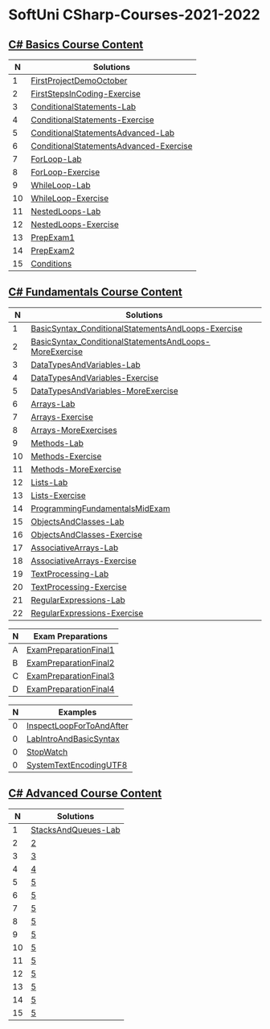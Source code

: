 # SoftUni CSharp-Courses-2021-2022

## [C# Basics Course Content](./C%23%20Basics)


| N | Solutions                 |
|---|---------------------------|
| 1 | [FirstProjectDemoOctober](./C%23%20Basics/FirstProjectDemoOctober) |
| 2 | [FirstStepsInCoding-Exercise](./C%23%20Basics/FirstStepsInCoding-Exercise) |
| 3 | [ConditionalStatements-Lab](./C%23%20Basics/ConditionalStatements-Lab) |
| 4 | [ConditionalStatements-Exercise](./C%23%20Basics/ConditionalStatements-Exercise) |
| 5 | [ConditionalStatementsAdvanced-Lab](./C%23%20Basics/ConditionalStatementsAdvanced-Lab) |
| 6 | [ConditionalStatementsAdvanced-Exercise](./C%23%20Basics/ConditionalStatementsAdvanced-Exercise) |
| 7 | [ForLoop-Lab](./C%23%20Basics/ForLoop-Lab) |
| 8 | [ForLoop-Exercise](./C%23%20Basics/ForLoop-Exercise) |
| 9 | [WhileLoop-Lab](./C%23%20Basics/WhileLoop-Lab) |
| 10 | [WhileLoop-Exercise](./C%23%20Basics/WhileLoop-Exercise) |
| 11 | [NestedLoops-Lab](./C%23%20Basics/NestedLoops-Lab) |
| 12 | [NestedLoops-Exercise](./C%23%20Basics/NestedLoops-Exercise) |
| 13 | [PrepExam1](./C%23%20Basics/PrepExam1) |
| 14 | [PrepExam2](./C%23%20Basics/PrepExam2) |
| 15 | [Conditions](./C%23%20Basics/Conditions) |


## [C# Fundamentals Course Content](./C%23%20Programming%20Fundamentals)


| N | Solutions                 |
|---|---------------------------|
| 1 | [BasicSyntax_ConditionalStatementsAndLoops-Exercise](./C%23%20Programming%20Fundamentals/BasicSyntax_ConditionalStatementsAndLoops-Exercise) |
| 2 | [BasicSyntax_ConditionalStatementsАndLoops-MoreExercise](./C%23%20Programming%20Fundamentals/BasicSyntax_ConditionalStatementsАndLoops-MoreExercise) |
| 3 | [DataTypesAndVariables-Lab](./C%23%20Programming%20Fundamentals/DataTypesAndVariables-Lab) |
| 4 | [DataTypesAndVariables-Exercise](./C%23%20Programming%20Fundamentals/DataTypesAndVariables-Exercise) |
| 5 | [DataTypesAndVariables-MoreExercise](./C%23%20Programming%20Fundamentals/DataTypesAndVariables-MoreExercise) |
| 6 | [Arrays-Lab](./C%23%20Programming%20Fundamentals/Arrays-Lab) |
| 7 | [Arrays-Exercise](./C%23%20Programming%20Fundamentals/Arrays-Exercise) |
| 8 | [Arrays-MoreExercises](./C%23%20Programming%20Fundamentals/Arrays-MoreExercises) |
| 9 | [Methods-Lab](./C%23%20Programming%20Fundamentals/Methods-Lab) |
| 10 | [Methods-Exercise](./C%23%20Programming%20Fundamentals/Methods-Exercise) |
| 11 | [Methods-MoreExercise](./C%23%20Programming%20Fundamentals/Methods-MoreExercise) |
| 12 | [Lists-Lab](./C%23%20Programming%20Fundamentals/Lists-Lab) |
| 13 | [Lists-Exercise](./C%23%20Programming%20Fundamentals/Lists-Exercise) |
| 14 | [ProgrammingFundamentalsMidExam](./C%23%20Programming%20Fundamentals/ProgrammingFundamentalsMidExam) |
| 15 | [ObjectsAndClasses-Lab](./C%23%20Programming%20Fundamentals/ObjectsAndClasses-Lab) |
| 16 | [ObjectsAndClasses-Exercise](./C%23%20Programming%20Fundamentals/ObjectsAndClasses-Exercise) |
| 17 | [AssociativeArrays-Lab](./C%23%20Programming%20Fundamentals/AssociativeArrays-Lab) |
| 18 | [AssociativeArrays-Exercise](./C%23%20Programming%20Fundamentals/AssociativeArrays-Exercise) |
| 19 | [TextProcessing-Lab](./C%23%20Programming%20Fundamentals/TextProcessing-Lab) |
| 20 | [TextProcessing-Exercise](./C%23%20Programming%20Fundamentals/TextProcessing-Exercise) |
| 21 | [RegularExpressions-Lab](./C%23%20Programming%20Fundamentals/RegularExpressions-Lab) |
| 22 | [RegularExpressions-Exercise](./C%23%20Programming%20Fundamentals/RegularExpressions-Exercise) |

| N | Exam Preparations         |
|---|---------------------------|
| A | [ExamPreparationFinal1](./C%23%20Programming%20Fundamentals/ExamPreparationFinal1) |
| B | [ExamPreparationFinal2](./C%23%20Programming%20Fundamentals/ExamPreparationFinal2) |
| C | [ExamPreparationFinal3](./C%23%20Programming%20Fundamentals/ExamPreparationFinal3) |
| D | [ExamPreparationFinal4](./C%23%20Programming%20Fundamentals/ExamPreparationFinal4) |

| N | Examples                  |
|---|---------------------------|
| 0 | [InspectLoopForToAndAfter](./C%23%20Programming%20Fundamentals/InspectLoopForToAndAfter) |
| 0 | [LabIntroАndBasicSyntax](./C%23%20Programming%20Fundamentals/LabIntroАndBasicSyntax) |
| 0 | [StopWatch](./C%23%20Programming%20Fundamentals/StopWatch) |
| 0 | [SystemTextEncodingUTF8](./C%23%20Programming%20Fundamentals/SystemTextEncodingUTF8) |

## [C# Advanced Course Content](./C%23%20Advanced)


| N | Solutions                 |
|---|---------------------------|
| 1 | [StacksAndQueues-Lab](./C%23%20Advanced/StacksAndQueues-Lab) |
| 2 | [2](./C%23%20Basics/FirstStepsInCoding-Exercise) |
| 3 | [3](./C%23%20Basics/ConditionalStatements-Lab) |
| 4 | [4](./C%23%20Basics/ConditionalStatements-Exercise) |
| 5 | [5](./C%23%20Basics/ConditionalStatementsAdvanced-Lab) |
| 6 | [5](./C%23%20Basics/ConditionalStatementsAdvanced-Exercise) |
| 7 | [5](./C%23%20Basics/ForLoop-Lab) |
| 8 | [5](./C%23%20Basics/ForLoop-Exercise) |
| 9 | [5](./C%23%20Basics/WhileLoop-Lab) |
| 10 | [5](./C%23%20Basics/WhileLoop-Exercise) |
| 11 | [5](./C%23%20Basics/NestedLoops-Lab) |
| 12 | [5](./C%23%20Basics/NestedLoops-Exercise) |
| 13 | [5](./C%23%20Basics/PrepExam1) |
| 14 | [5](./C%23%20Basics/PrepExam2) |
| 15 | [5](./C%23%20Basics/Conditions) |











